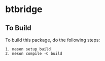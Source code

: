 # btbridge

## To Build

To build this package, do the following steps:

    1. meson setup build
    2. meson compile -C build

